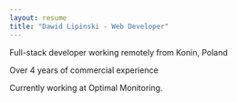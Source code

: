 ```yaml
---
layout: resume
title: "Dawid Lipinski - Web Developer"
---
```

Full-stack developer working remotely from Konin, Poland

Over 4 years of commercial experience

Currently working at Optimal Monitoring.
